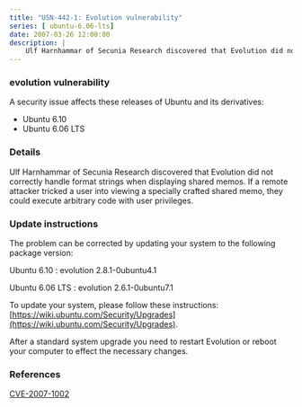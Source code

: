 ```yaml
---
title: "USN-442-1: Evolution vulnerability"
series: [ ubuntu-6.06-lts]
date: 2007-03-26 12:00:00
description: |
    Ulf Harnhammar of Secunia Research discovered that Evolution did not  correctly handle format strings when displaying shared memos.  If a  remote attacker tricked a user into viewing a specially crafted shared  memo, they could execute arbitrary code with user privileges.
--- 
```

 
 


### evolution vulnerability

A security issue affects these releases of Ubuntu and its derivatives:

* Ubuntu 6.10
* Ubuntu 6.06 LTS

### Details

Ulf Harnhammar of Secunia Research discovered that Evolution did not correctly handle format strings when displaying shared memos. If a remote attacker tricked a user into viewing a specially crafted shared memo, they could execute arbitrary code with user privileges.

### Update instructions

The problem can be corrected by updating your system to the following package version:

Ubuntu 6.10
 : evolution <span>2.8.1-0ubuntu4.1</span>

Ubuntu 6.06 LTS
 : evolution <span>2.6.1-0ubuntu7.1</span>

To update your system, please follow these instructions: [https://wiki.ubuntu.com/Security/Upgrades](https://wiki.ubuntu.com/Security/Upgrades).

After a standard system upgrade you need to restart Evolution or reboot your computer to effect the necessary changes.

### References

 
 [CVE-2007-1002](http://people.ubuntu.com/~ubuntu-security/cve/CVE-2007-1002)
 

